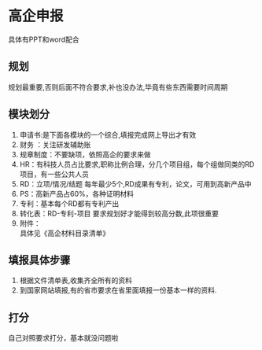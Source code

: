 # 高企申报 
具体有PPT和word配合  
## 规划  
规划最重要,否则后面不符合要求,补也没办法,毕竟有些东西需要时间周期  

## 模块划分
1. 申请书:是下面各模块的一个综合,填报完成网上导出才有效  
1. 财务 ：关注研发辅助账 
1. 规章制度：不要缺项，依照高企的要求来做    
1. HR：有科技人员占比要求,职称比例合理，分几个项目组，每个组做同类的RD项目，有一些公共人员  
1. RD：立项/情况/结题  每年最少5个,RD成果有专利，论文，可用到高新产品中
1. PS：高新产品占60%，各种证明材料    
1. 专利：基本每个RD都有专利产出
1. 转化表：RD-专利-项目  要求规划好才能得到较高分数,此项很重要    
1. 附件：  
具体见《高企材料目录清单》    

## 填报具体步骤  
1. 根据文件清单表,收集齐全所有的资料  
1. 到国家网站填报,有的省市要求在省里面填报一份基本一样的资料. 

## 打分
自己对照要求打分，基本就没问题啦   
